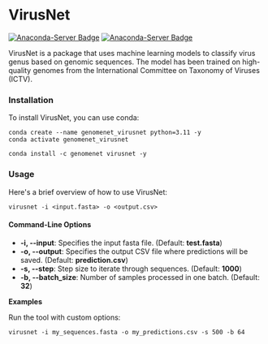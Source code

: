 # VirusNet

[![Anaconda-Server Badge](https://anaconda.org/genomenet/virusnet/badges/version.svg)](https://anaconda.org/genomenet/virusnet) [![Anaconda-Server Badge](https://anaconda.org/genomenet/virusnet/badges/latest_release_relative_date.svg)](https://anaconda.org/genomenet/virusnet)

VirusNet is a package that uses machine learning models to classify virus genus based on genomic sequences. The model has been trained on high-quality genomes from the International Committee on Taxonomy of Viruses (ICTV).

### **Installation**

To install VirusNet, you can use conda:

```
conda create --name genomenet_virusnet python=3.11 -y
conda activate genomenet_virusnet
```

```
conda install -c genomenet virusnet -y
```

### **Usage**

Here's a brief overview of how to use VirusNet:

```
virusnet -i <input.fasta> -o <output.csv>
```

#### **Command-Line Options**

- **\-i, --input**: Specifies the input fasta file. (Default: **test.fasta**)
- **\-o, --output**: Specifies the output CSV file where predictions will be saved. (Default: **prediction.csv**)
- **\-s, --step**: Step size to iterate through sequences. (Default: **1000**)
- **\-b, --batch_size**: Number of samples processed in one batch. (Default: **32**)

**Examples**

Run the tool with custom options:

```
virusnet -i my_sequences.fasta -o my_predictions.csv -s 500 -b 64
```


